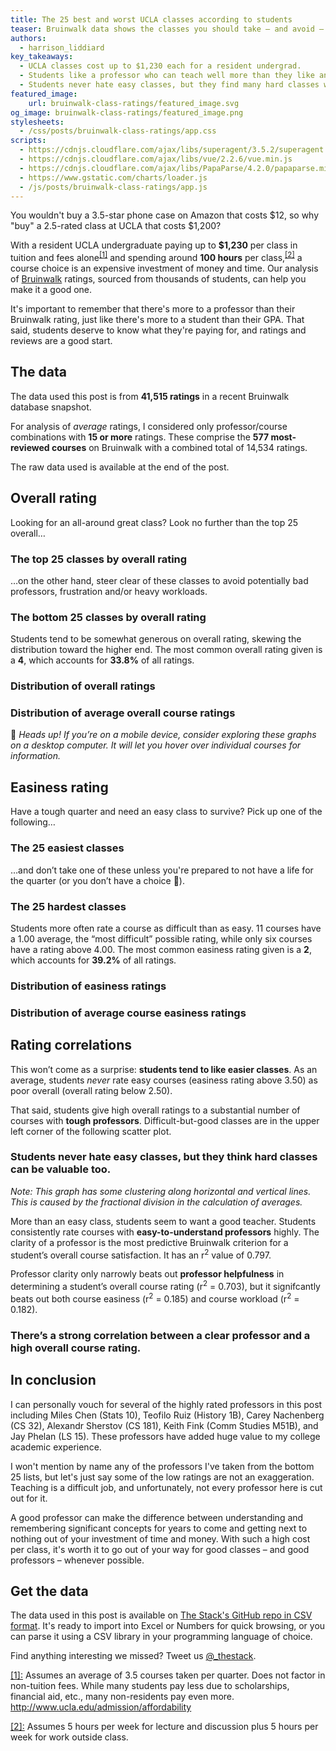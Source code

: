 ```yaml
---
title: The 25 best and worst UCLA classes according to students
teaser: Bruinwalk data shows the classes you should take – and avoid – to get the best return on your college investment
authors:
  - harrison_liddiard
key_takeaways:
  - UCLA classes cost up to $1,230 each for a resident undergrad.
  - Students like a professor who can teach well more than they like an easy class.
  - Students never hate easy classes, but they find many hard classes worthwhile too.
featured_image:
    url: bruinwalk-class-ratings/featured_image.svg
og_image: bruinwalk-class-ratings/featured_image.png
stylesheets:
  - /css/posts/bruinwalk-class-ratings/app.css
scripts:
  - https://cdnjs.cloudflare.com/ajax/libs/superagent/3.5.2/superagent.min.js
  - https://cdnjs.cloudflare.com/ajax/libs/vue/2.2.6/vue.min.js
  - https://cdnjs.cloudflare.com/ajax/libs/PapaParse/4.2.0/papaparse.min.js
  - https://www.gstatic.com/charts/loader.js
  - /js/posts/bruinwalk-class-ratings/app.js
---
```


You wouldn't buy a 3.5-star phone case on Amazon that costs $12, so why "buy" a 2.5-rated class at UCLA that costs $1,200?

With a resident UCLA undergraduate paying up to **$1,230** per class in tuition and fees alone<sup><a href="#cite-1">[1]</a></sup> and spending around **100 hours** per class,<sup><a href="#cite-2">[2]</a></sup> a course choice is an expensive investment of money and time. Our analysis of [Bruinwalk](http://bruinwalk.com) ratings, sourced from thousands of students, can help you make it a good one.

It's important to remember that there's more to a professor than their Bruinwalk rating, just like there's more to a student than their GPA. That said, students deserve to know what they're paying for, and ratings and reviews are a good start.

## The data

The data used this post is from **41,515 ratings** in a recent Bruinwalk database snapshot. 

For analysis of *average* ratings, I considered only professor/course combinations with **15 or more** ratings. These comprise the **577 most-reviewed courses** on Bruinwalk with a combined total of 14,534 ratings.

The raw data used is available at the end of the post.

<div id="app">

  <h2>Overall rating</h2>

  <p>Looking for an all-around great class? Look no further than the top 25 overall…</p>
  <h3 id="visualization">The top 25 classes by overall rating</h3>
  <ratings-list :ratings="bestOverall" rating-type="overall_rating" 
                id="best-overall"></ratings-list>

  <p>…on the other hand, steer clear of these classes to avoid potentially bad professors, frustration and/or heavy workloads.</p>
  <h3>The bottom 25 classes by overall rating</h3>
  <ratings-list :ratings="worstOverall" rating-type="overall_rating" 
                id="worst-overall"></ratings-list>

  <p>Students tend to be somewhat generous on overall rating, skewing the distribution toward the higher end. The most common overall rating given is a <strong>4</strong>, which accounts for <strong>33.8%</strong> of all ratings.</p>

  <h3>Distribution of overall ratings</h3>
  <figure class="ratings-chart" id="overall-ratings-count"></figure>

  <h3>Distribution of average overall course ratings</h3>
  <figure class="ratings-chart fullwidth" id="overall"></figure>
  <p>📱 <em>Heads up! If you’re on a mobile device, consider exploring these graphs on a desktop computer. It will let you hover over individual courses for information.</em></p>

  <h2>Easiness rating</h2>

  <p>Have a tough quarter and need an easy class to survive? Pick up one of the following…</p>

  <h3>The 25 easiest classes</h3>
  <ratings-list :ratings="easiest" rating-type="easiness_rating"
                id="easiest"></ratings-list>

  <p>…and don’t take one of these unless you're prepared to not have a life for the quarter (or you don’t have a choice 😬).</p>

  <h3>The 25 hardest classes</h3>
  <ratings-list :ratings="hardest" rating-type="easiness_rating" 
                id="hardest"></ratings-list>

  <p>Students more often rate a course as difficult than as easy. 11 courses have a 1.00 average, the “most difficult” possible rating, while only six courses have a rating above 4.00. The most common easiness rating given is a <strong>2</strong>, which accounts for <strong>39.2%</strong> of all ratings.</p>
  
  <h3>Distribution of easiness ratings</h3>
  <figure class="ratings-chart" id="easiness-ratings-count"></figure>

  <h3>Distribution of average course easiness ratings</h3>
  <figure class="ratings-chart fullwidth" id="easiness"></figure>

  <h2>Rating correlations</h2>

  <p>This won’t come as a surprise: <strong>students tend to like easier classes</strong>. As an average, students <em>never</em> rate easy courses (easiness rating above 3.50) as poor overall (overall rating below 2.50).</p>
  
  <p>That said, students give high overall ratings to a substantial number of courses with <strong>tough professors</strong>. Difficult-but-good classes are in the upper left corner of the following scatter plot.</p>

  <h3>Students never hate easy classes, but they think hard classes can be valuable too.</h3>
  <figure class="ratings-chart fullwidth" id="easiness-vs-overall"></figure>

  <p><em>Note: This graph has some clustering along horizontal and vertical lines. This is caused by the fractional division in the calculation of averages.</em></p>

  <p>More than an easy class, students seem to want a good teacher. Students consistently rate courses with <strong>easy-to-understand professors</strong> highly. The clarity of a professor is the most predictive Bruinwalk criterion for a student’s overall course satisfaction. It has an r<sup>2</sup> value of 0.797.</p>
  
  <p>Professor clarity only narrowly beats out <strong>professor helpfulness</strong> in determining a student’s overall course rating (r<sup>2</sup> = 0.703), but it signifcantly beats out both course easiness (r<sup>2</sup> = 0.185) and course workload (r<sup>2</sup> = 0.182).</p>

  <h3>There’s a strong correlation between a clear professor and a high overall course rating.</h3>
  <figure class="ratings-chart fullwidth" id="clarity-vs-overall"></figure>

</div>

## In conclusion

I can personally vouch for several of the highly rated professors in this post including Miles Chen (Stats 10), Teofilo Ruiz (History 1B), Carey Nachenberg (CS 32), Alexandr Sherstov (CS 181), Keith Fink (Comm Studies M51B), and Jay Phelan (LS 15). These professors have added huge value to my college academic experience.

I won't mention by name any of the professors I've taken from the bottom 25 lists, but let's just say some of the low ratings are not an exaggeration. Teaching is a difficult job, and unfortunately, not every professor here is cut out for it.

A good professor can make the difference between understanding and remembering significant concepts for years to come and getting next to nothing out of your investment of time and money. With such a high cost per class, it's worth it to go out of your way for good classes – and good professors – whenever possible.

## Get the data

The data used in this post is available on [The Stack's GitHub repo in CSV format](#todo). It's ready to import into Excel or Numbers for quick browsing, or you can parse it using a CSV library in your programming language of choice. 

Find anything interesting we missed? Tweet us [@_thestack](https://twitter.com/_thestack).

<div class="footnotes">
  <p>
    <a id="cite-1" href="#cite-1">[1]:</a> Assumes an average of 3.5 courses taken per quarter. Does not factor in non-tuition fees. While many students pay less due to scholarships, financial aid, etc., many non-residents pay even more. <a href="http://www.ucla.edu/admission/affordability">http://www.ucla.edu/admission/affordability</a>
  </p>
  <p>
    <a id="cite-2" href="#cite-2">[2]:</a> Assumes 5 hours per week for lecture and discussion plus 5 hours per week for work outside class.
  </p>
</div>
